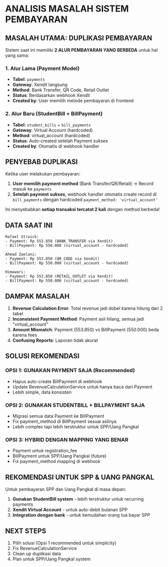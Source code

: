 # ANALISIS MASALAH SISTEM PEMBAYARAN

## MASALAH UTAMA: DUPLIKASI PEMBAYARAN

Sistem saat ini memiliki **2 ALUR PEMBAYARAN YANG BERBEDA** untuk hal yang sama:

### 1. Alur Lama (Payment Model)
- **Tabel**: `payments`
- **Gateway**: Xendit langsung
- **Method**: Bank Transfer, QR Code, Retail Outlet
- **Status**: Berdasarkan webhook Xendit
- **Created by**: User memilih metode pembayaran di frontend

### 2. Alur Baru (StudentBill + BillPayment)
- **Tabel**: `student_bills` + `bill_payments`
- **Gateway**: Virtual Account (hardcoded)
- **Method**: virtual_account (hardcoded)
- **Status**: Auto-created setelah Payment sukses
- **Created by**: Otomatis di webhook handler

## PENYEBAB DUPLIKASI

Ketika user melakukan pembayaran:

1. **User memilih payment method** (Bank Transfer/QR/Retail) → Record masuk ke `payments`
2. **Setelah payment sukses**, webhook handler otomatis create record di `bill_payments` dengan hardcoded `payment_method: 'virtual_account'`

Ini menyebabkan **setiap transaksi tercatat 2 kali** dengan method berbeda!

## DATA SAAT INI

```
Rafael Struick:
- Payment: Rp 553.850 (BANK_TRANSFER via Xendit)
- BillPayment: Rp 550.000 (virtual_account - hardcoded)

Ahmad Zaelani:
- Payment: Rp 553.850 (QR_CODE via Xendit)  
- BillPayment: Rp 550.000 (virtual_account - hardcoded)

Himawari:
- Payment: Rp 553.850 (RETAIL_OUTLET via Xendit)
- BillPayment: Rp 550.000 (virtual_account - hardcoded)
```

## DAMPAK MASALAH

1. **Revenue Calculation Error**: Total revenue jadi dobel karena hitung dari 2 tabel
2. **Inconsistent Payment Method**: Payment asli hilang, semua jadi "virtual_account"
3. **Amount Mismatch**: Payment (553.850) vs BillPayment (550.000) beda karena fees
4. **Confusing Reports**: Laporan tidak akurat

## SOLUSI REKOMENDASI

### OPSI 1: GUNAKAN PAYMENT SAJA (Recommended)
- Hapus auto-create BillPayment di webhook
- Update RevenueCalculationService untuk hanya baca dari Payment
- Lebih simple, data konsisten

### OPSI 2: GUNAKAN STUDENTBILL + BILLPAYMENT SAJA
- Migrasi semua data Payment ke BillPayment
- Fix payment_method di BillPayment sesuai aslinya
- Lebih complex tapi lebih terstruktur untuk SPP/Uang Pangkal

### OPSI 3: HYBRID DENGAN MAPPING YANG BENAR
- Payment untuk registration_fee
- BillPayment untuk SPP/Uang Pangkal (future)
- Fix payment_method mapping di webhook

## REKOMENDASI UNTUK SPP & UANG PANGKAL

Untuk pembayaran SPP dan Uang Pangkal di masa depan:

1. **Gunakan StudentBill system** - lebih terstruktur untuk recurring payments
2. **Xendit Virtual Account** - untuk auto-debit bulanan SPP
3. **Integration dengan bank** - untuk kemudahan orang tua bayar SPP

## NEXT STEPS

1. Pilih solusi (Opsi 1 recommended untuk simplicity)
2. Fix RevenueCalculationService
3. Clean up duplikasi data
4. Plan untuk SPP/Uang Pangkal system
